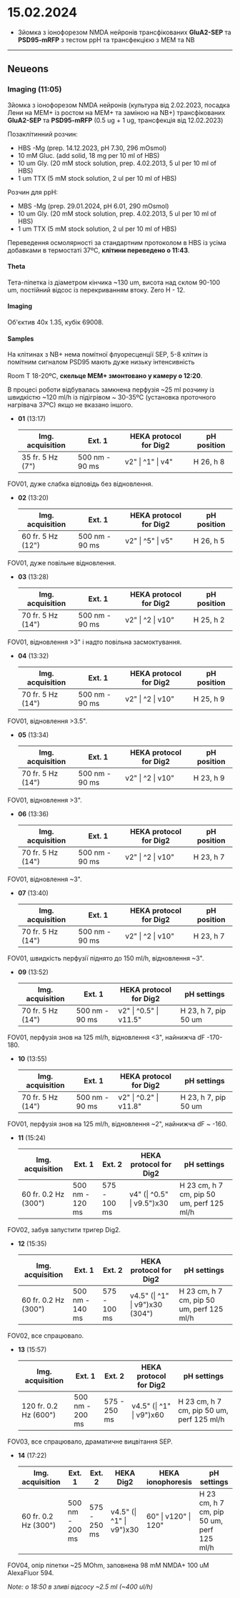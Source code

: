 15.02.2024
=========
- Зйомка з іонофорезом NMDA нейронів трансфікованих __GluA2-SEP__ та __PSD95-mRFP__ з тестом ppH та трансфекцією з MEM та NB

---

## Neueons
### Imaging (11:05)
Зйомка з іонофорезом NMDA нейронів (культура від 2.02.2023, посадка Лени на MEM+ із ростом на MEM+ та заміною на NB+) трансфікованих __GluA2-SEP__ та __PSD95-mRFP__ (0.5 ug + 1 ug, трансфекція від 12.02.2023)

Позаклітинний розчин:

- HBS -Mg  (prep. 14.12.2023, pH 7.30,  296 mOsmol)
- 10 mM Gluc. (add solid, 18 mg per 10 ml of HBS)
- 10 um Gly. (20 mM stock solution, prep. 4.02.2013, 5 ul per 10 ml of HBS)
- 1 um TTX (5 mM stock solution, 2 ul per 10 ml of HBS)

Розчин для ppH:

- MBS -Mg  (prep. 29.01.2024, pH 6.01, 290 mOsmol)
- 10 um Gly. (20 mM stock solution, prep. 4.02.2013, 5 ul per 10 ml of HBS)
- 1 um TTX (5 mM stock solution, 2 ul per 10 ml of HBS)

Переведення осмолярності за стандартним протоколом в HBS із усіма добавками в термостаті 37ºC, __клітини переведено о 11:43__.

#### Theta

Тета-піпетка із діаметром кінчика ~130 um, висота над склом 90-100 um, постійний відсос із перекриванням втоку. Zero H - 12.

#### Imaging

Об'єктив 40x 1.35,  кубік 69008.

#### Samples

На клітинах з NB+ нема помітної флуоресценції SEP, 5-8 клітин із помітним сигналом PSD95 мають дуже низьку інтенсивність

Room T 18-20ºC, __скельце MEM+ змонтовано у камеру о 12:20__.

В процесі роботи відбувалась замкнена перфузія ~25 ml розчину із швидкістю ~120 ml/h із підігрівом ~ 30-35ºC (установка проточного нагрівача 37ºC) якщо не вказано іншого.

- __01__ (13:17)
  
   | Img. acquisition                  | Ext. 1          | HEKA protocol for Dig2 | pH position |
   | --------------------------------- | --------------- | -------------------- | -------------------- |
   | 35 fr. 5 Hz (7") | 500 nm - 90 ms | v2" \| ^1" \| v4" | H 26, h 8 |

FOV01, дуже слабка відповідь без відновлення.

- __02__ (13:20)
  
   | Img. acquisition                  | Ext. 1          | HEKA protocol for Dig2 | pH position |
   | --------------------------------- | --------------- | -------------------- | -------------------- |
   | 60 fr. 5 Hz (12") | 500 nm - 90 ms | v2" \| ^5" \| v5" | H 26, h 5 |

FOV01, дуже повільне відновлення.

- __03__ (13:28)

  | Img. acquisition  | Ext. 1         | HEKA protocol for Dig2 | pH position |
  | ----------------- | -------------- | ---------------------- | ----------- |
  | 70 fr. 5 Hz (14") | 500 nm - 90 ms | v2" \| ^2 \| v10"      | H 25, h 2   |

FOV01, відновлення >3" і надто повільна засмоктування.

- __04__ (13:32)

  | Img. acquisition  | Ext. 1         | HEKA protocol for Dig2 | pH position |
  | ----------------- | -------------- | ---------------------- | ----------- |
  | 70 fr. 5 Hz (14") | 500 nm - 90 ms | v2" \| ^2 \| v10"      | H 25, h 9   |

FOV01, відновлення >3.5".

- __05__ (13:34)

  | Img. acquisition  | Ext. 1         | HEKA protocol for Dig2 | pH position |
  | ----------------- | -------------- | ---------------------- | ----------- |
  | 70 fr. 5 Hz (14") | 500 nm - 90 ms | v2" \| ^2 \| v10"      | H 23, h 9   |

FOV01, відновлення >3".

- __06__ (13:36)

  | Img. acquisition  | Ext. 1         | HEKA protocol for Dig2 | pH position |
  | ----------------- | -------------- | ---------------------- | ----------- |
  | 70 fr. 5 Hz (14") | 500 nm - 90 ms | v2" \| ^2 \| v10"      | H 23, h 7   |

FOV01, відновлення ~3".

- __07__ (13:40)

  | Img. acquisition  | Ext. 1         | HEKA protocol for Dig2 | pH position |
  | ----------------- | -------------- | ---------------------- | ----------- |
  | 70 fr. 5 Hz (14") | 500 nm - 90 ms | v2" \| ^2 \| v10"      | H 23, h 7   |

FOV01, швидкість перфузії піднято до 150 ml/h, відновлення ~3".

- __09__ (13:52)

  | Img. acquisition  | Ext. 1         | HEKA protocol for Dig2 | pH settings          |
  | ----------------- | -------------- | ---------------------- | -------------------- |
  | 70 fr. 5 Hz (14") | 500 nm - 90 ms | v2" \| ^0.5" \| v11.5" | H 23, h 7, pip 50 um |

FOV01, перфузія знов на 125 ml/h, відновлення <3", найнижча dF -170-180.

- __10__ (13:55)

  | Img. acquisition  | Ext. 1         | HEKA protocol for Dig2 | pH settings          |
  | ----------------- | -------------- | ---------------------- | -------------------- |
  | 70 fr. 5 Hz (14") | 500 nm - 90 ms | v2" \| ^0.2" \| v11.8" | H 23, h 7, pip 50 um |

FOV01, перфузія знов на 125 ml/h, відновлення ~2", найнижча dF ~ -160.

- __11__ (15:24)

  | Img. acquisition     | Ext. 1          | Ext. 2       | HEKA protocol for Dig2     | pH settings                               |
  | -------------------- | --------------- | ------------ | -------------------------- | ----------------------------------------- |
  | 60 fr. 0.2 Hz (300") | 500 nm - 120 ms | 575 - 100 ms | v4" (\| ^0.5" \| v9.5")x30 | H 23 cm, h 7 cm, pip 50 um, perf 125 ml/h |

FOV02, забув запустити тригер Dig2.

- __12__ (15:35)

  | Img. acquisition     | Ext. 1          | Ext. 2       | HEKA protocol for Dig2          | pH settings                               |
  | -------------------- | --------------- | ------------ | ------------------------------- | ----------------------------------------- |
  | 60 fr. 0.2 Hz (300") | 500 nm - 140 ms | 575 - 100 ms | v4.5" (\| ^1" \| v9")x30 (304") | H 23 cm, h 7 cm, pip 50 um, perf 125 ml/h |

FOV02, все спрацювало.

- __13__ (15:57)

  | Img. acquisition      | Ext. 1          | Ext. 2       | HEKA protocol for Dig2   | pH settings                               |
  | --------------------- | --------------- | ------------ | ------------------------ | ----------------------------------------- |
  | 120 fr. 0.2 Hz (600") | 500 nm - 200 ms | 575 - 250 ms | v4.5" (\| ^1" \| v9")x60 | H 23 cm, h 7 cm, pip 50 um, perf 125 ml/h |

FOV03, все спрацювало, драматичне вицвітання SEP.

- __14__ (17:22)

  | Img. acquisition     | Ext. 1          | Ext. 2       | HEKA Dig2                | HEKA ionophoresis    | pH settings                               |
  | -------------------- | --------------- | ------------ | ------------------------ | -------------------- | ----------------------------------------- |
  | 60 fr. 0.2 Hz (300") | 500 nm - 200 ms | 575 - 250 ms | v4.5" (\| ^1" \| v9")x30 | 60" \| v120" \| 120" | H 23 cm, h 7 cm, pip 50 um, perf 125 ml/h |

FOV04, опір піпетки ~25 MOhm, заповнена 98 mM NMDA+ 100 uM AlexaFluor 594.

_Note: о 18:50 в зливі відсосу ~2.5 ml (~400 ul/h)_
